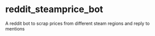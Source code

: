 # reddit_steamprice_bot
A reddit bot to scrap prices from different steam regions and reply to mentions
